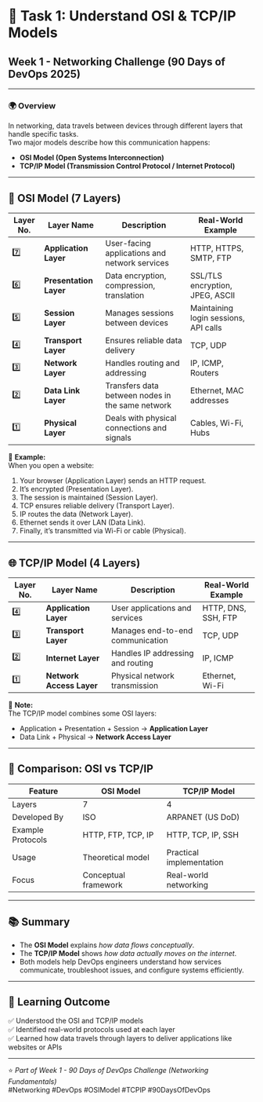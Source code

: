 # 🧠 Task 1: Understand OSI & TCP/IP Models
## Week 1 - Networking Challenge (90 Days of DevOps 2025)

---

### 🌍 Overview
In networking, data travels between devices through different layers that handle specific tasks.  
Two major models describe how this communication happens:
- **OSI Model (Open Systems Interconnection)**
- **TCP/IP Model (Transmission Control Protocol / Internet Protocol)**

---

## 🧩 OSI Model (7 Layers)

| Layer No. | Layer Name        | Description | Real-World Example |
|------------|------------------|--------------|--------------------|
| 7️⃣ | **Application Layer** | User-facing applications and network services | HTTP, HTTPS, SMTP, FTP |
| 6️⃣ | **Presentation Layer** | Data encryption, compression, translation | SSL/TLS encryption, JPEG, ASCII |
| 5️⃣ | **Session Layer** | Manages sessions between devices | Maintaining login sessions, API calls |
| 4️⃣ | **Transport Layer** | Ensures reliable data delivery | TCP, UDP |
| 3️⃣ | **Network Layer** | Handles routing and addressing | IP, ICMP, Routers |
| 2️⃣ | **Data Link Layer** | Transfers data between nodes in the same network | Ethernet, MAC addresses |
| 1️⃣ | **Physical Layer** | Deals with physical connections and signals | Cables, Wi-Fi, Hubs |

📝 **Example:**  
When you open a website:
1. Your browser (Application Layer) sends an HTTP request.  
2. It’s encrypted (Presentation Layer).  
3. The session is maintained (Session Layer).  
4. TCP ensures reliable delivery (Transport Layer).  
5. IP routes the data (Network Layer).  
6. Ethernet sends it over LAN (Data Link).  
7. Finally, it’s transmitted via Wi-Fi or cable (Physical).

---

## 🌐 TCP/IP Model (4 Layers)

| Layer No. | Layer Name        | Description | Real-World Example |
|------------|------------------|--------------|--------------------|
| 4️⃣ | **Application Layer** | User applications and services | HTTP, DNS, SSH, FTP |
| 3️⃣ | **Transport Layer** | Manages end-to-end communication | TCP, UDP |
| 2️⃣ | **Internet Layer** | Handles IP addressing and routing | IP, ICMP |
| 1️⃣ | **Network Access Layer** | Physical network transmission | Ethernet, Wi-Fi |

🧩 **Note:**  
The TCP/IP model combines some OSI layers:
- Application + Presentation + Session → **Application Layer**  
- Data Link + Physical → **Network Access Layer**

---

## 🔁 Comparison: OSI vs TCP/IP

| Feature | OSI Model | TCP/IP Model |
|----------|------------|---------------|
| Layers | 7 | 4 |
| Developed By | ISO | ARPANET (US DoD) |
| Example Protocols | HTTP, FTP, TCP, IP | HTTP, TCP, IP, SSH |
| Usage | Theoretical model | Practical implementation |
| Focus | Conceptual framework | Real-world networking |

---

## 📚 Summary
- The **OSI Model** explains *how data flows conceptually*.  
- The **TCP/IP Model** shows *how data actually moves on the internet*.  
- Both models help DevOps engineers understand how services communicate, troubleshoot issues, and configure systems efficiently.

---

## 🧾 Learning Outcome
✅ Understood the OSI and TCP/IP models  
✅ Identified real-world protocols used at each layer  
✅ Learned how data travels through layers to deliver applications like websites or APIs  

---

⭐ *Part of Week 1 - 90 Days of DevOps Challenge (Networking Fundamentals)*  
#Networking #DevOps #OSIModel #TCPIP #90DaysOfDevOps
